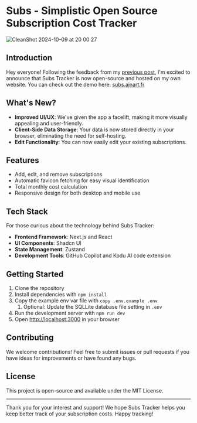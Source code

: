 # Subs - Simplistic Open Source Subscription Cost Tracker

![CleanShot 2024-10-09 at 20 00 27](https://github.com/user-attachments/assets/ffb88333-6c4d-46c9-9ca7-49602106e5f1)

## Introduction

Hey everyone! Following the feedback from my [previous post](https://www.reddit.com/r/selfhosted/comments/1fvqrlr/i_made_a_simple_selfhosted_subscriptions_costs/), I'm excited to announce that Subs Tracker is now open-source and hosted on my own website. You can check out the demo here: [subs.ajnart.fr](https://subs.ajnart.fr)

## What's New?

- **Improved UI/UX**: We've given the app a facelift, making it more visually appealing and user-friendly.
- **Client-Side Data Storage**: Your data is now stored directly in your browser, eliminating the need for self-hosting.
- **Edit Functionality**: You can now easily edit your existing subscriptions.

## Features

- Add, edit, and remove subscriptions
- Automatic favicon fetching for easy visual identification
- Total monthly cost calculation
- Responsive design for both desktop and mobile use

## Tech Stack

For those curious about the technology behind Subs Tracker:

- **Frontend Framework**: Next.js and React
- **UI Components**: Shadcn UI
- **State Management**: Zustand
- **Development Tools**: GitHub Copilot and Kodu AI code extension

## Getting Started

1. Clone the repository
2. Install dependencies with `npm install`
3. Copy the example env var file with `copy .env.example .env`
    1. Optional: Update the SQLLite database file setting in `.env`
4. Run the development server with `npm run dev`
5. Open [http://localhost:3000](http://localhost:3000) in your browser

## Contributing

We welcome contributions! Feel free to submit issues or pull requests if you have ideas for improvements or have found any bugs.

## License

This project is open-source and available under the MIT License.

---

Thank you for your interest and support! We hope Subs Tracker helps you keep better track of your subscription costs. Happy tracking!
